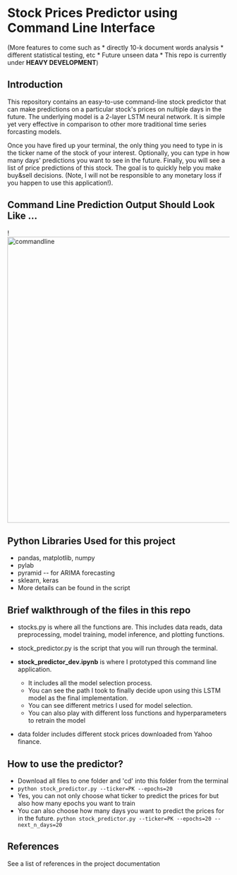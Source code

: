 # Stock Prices Predictor using Command Line Interface

(More features to come such as 
       * directly 10-k document words analysis
       * different statistical testing, etc
       * Future unseen data
       * This repo is currently under **HEAVY DEVELOPMENT**)
       
## Introduction

This repository contains an easy-to-use command-line stock predictor that can make predictions on a particular stock's prices on nultiple days in the future. The underlying model is a 2-layer LSTM neural network. It is simple yet very effective in comparison to other more traditional time series forcasting models.

Once you have fired up your terminal, the only thing you need to type in is the ticker name of the stock of your interest. Optionally, you can type in how many days' predictions you want to see in the future. Finally, you will see a list of price predictions of this stock. The goal is to quickly help you make buy&sell decisions. (Note, I will not be responsible to any monetary loss if you happen to use this application!).

## Command Line Prediction Output Should Look Like ...

!<img width="649" alt="commandline" src="https://user-images.githubusercontent.com/43501958/82501157-a6fd7380-9aa9-11ea-8a17-07f11cdf476d.JPG">

## Python Libraries Used for this project

* pandas, matplotlib, numpy
* pylab
* pyramid -- for ARIMA forecasting
* sklearn, keras
* More details can be found in the script

## Brief walkthrough of the files in this repo

* stocks.py is where all the functions are. This includes data reads, data preprocessing, model training, model inference, and plotting functions.
* stock_predictor.py is the script that you will run through the terminal.
* **stock_predictor_dev.ipynb** is where I prototyped this command line application.
   * It includes all the model selection process. 
   * You can see the path I took to finally decide upon using this LSTM model as the final implementation.
   * You can see different metrics I used for model selection. 
   * You can also play with different loss functions and hyperparameters to retrain the model
   
 * data folder includes different stock prices downloaded from Yahoo finance.
 
 ## How to use the predictor?
 
 * Download all files to one folder and 'cd' into this folder from the terminal
 * `python stock_predictor.py --ticker=PK --epochs=20` 
 * Yes, you can not only choose what ticker to predict the prices for but also how many epochs you want to train
 * You can also choose how many days you want to predict the prices for in the future.
    `python stock_predictor.py --ticker=PK --epochs=20 --next_n_days=20`
    
 ## References
 
 See a list of references in the project documentation
